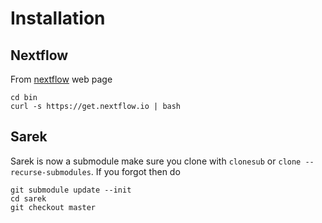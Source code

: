 # Installation

## Nextflow

From [nextflow](https://www.nextflow.io/) web page

```
cd bin
curl -s https://get.nextflow.io | bash
```

## Sarek

Sarek is now a submodule make sure you clone with
`clonesub` or `clone --recurse-submodules`.
If you forgot then do
```
git submodule update --init
cd sarek
git checkout master
```

